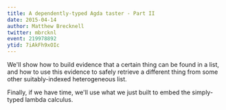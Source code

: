 ```yaml
---
title: A dependently-typed Agda taster - Part II
date: 2015-04-14
author: Matthew Brecknell
twitter: mbrcknl
event: 219978892
ytid: 7iAkFh9xOIc
---
```

We'll show how to build evidence that a certain thing can be
found in a list, and how to use this evidence to safely retrieve a
different thing from some other suitably-indexed heterogeneous
list.

Finally, if we have time, we'll use what we just built to embed
the simply-typed lambda calculus.
